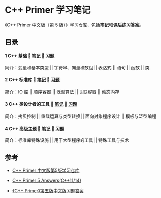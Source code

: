 # C++ Primer 学习笔记

《C++ Primer 中文版（第 5 版）》学习仓库，包括**笔记**和**课后练习答案**。



## 目录

#### 1 C++ 基础	:open_book: [笔记](https://github.com/jnpeng945/CS-LearningNotes/blob/master/C++/1%20C++%20基础.md) 		 :blue_book: [习题](https://github.com/jnpeng945/CS-LearningNotes/blob/master/C++/1%20C++%20基础习题.md)

简介：变量和基本类型 || 字符串、向量和数组 || 表达式 || 语句 || 函数 || 类

#### 2 C++ 标准库	:open_book: [笔记](https://github.com/jnpeng945/CS-LearningNotes/blob/master/C++/2%20C++%20标准库.md) 		 :blue_book: [习题](https://github.com/jnpeng945/CS-LearningNotes/blob/master/C++/2%20C++%20标准库习题.md)

简介：IO 库 || 顺序容器 || 泛型算法 || 关联容器 || 动态内存

#### 3 C++ 类设计者的工具	:open_book: [笔记](https://github.com/jnpeng945/CS-LearningNotes/blob/master/C++/3%20C++%20类设计者的工具.md) 		 :blue_book: [习题](https://github.com/jnpeng945/CS-LearningNotes/blob/master/C++/3%20C++%20类设计者的工具习题.md)

简介：拷贝控制 || 重载运算与类型转换 || 面向对象程序设计 || 模板与泛型编程

#### 4 C++ 高级主题	:open_book: [笔记](https://github.com/jnpeng945/CS-LearningNotes/blob/master/C++/4%20C++%20高级主题.md) 		 :blue_book: [习题](https://github.com/jnpeng945/CS-LearningNotes/blob/master/C++/4%20C++%20高级主题习题.md)

简介：标准库特殊设施 || 用于大型程序的工具 || 特殊工具与技术



## 参考

- [C++ Primer 中文版第5版学习仓库](https://github.com/applenob/Cpp_Primer_Practice)

- [C++ Primer 5 Answers(C++11/14)](https://github.com/Mooophy/Cpp-Primer)
- [《C++ Primer》第五版中文版习题答案](https://github.com/huangmingchuan/Cpp_Primer_Answers)